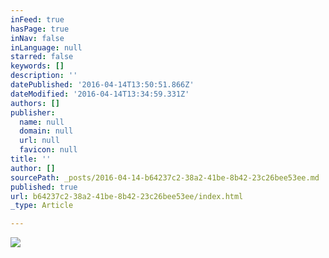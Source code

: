 ```yaml
---
inFeed: true
hasPage: true
inNav: false
inLanguage: null
starred: false
keywords: []
description: ''
datePublished: '2016-04-14T13:50:51.866Z'
dateModified: '2016-04-14T13:34:59.331Z'
authors: []
publisher:
  name: null
  domain: null
  url: null
  favicon: null
title: ''
author: []
sourcePath: _posts/2016-04-14-b64237c2-38a2-41be-8b42-23c26bee53ee.md
published: true
url: b64237c2-38a2-41be-8b42-23c26bee53ee/index.html
_type: Article

---
```

![](https://the-grid-user-content.s3-us-west-2.amazonaws.com/cc9c70b6-58bb-4351-9653-9b8a3b00b10d.jpg)